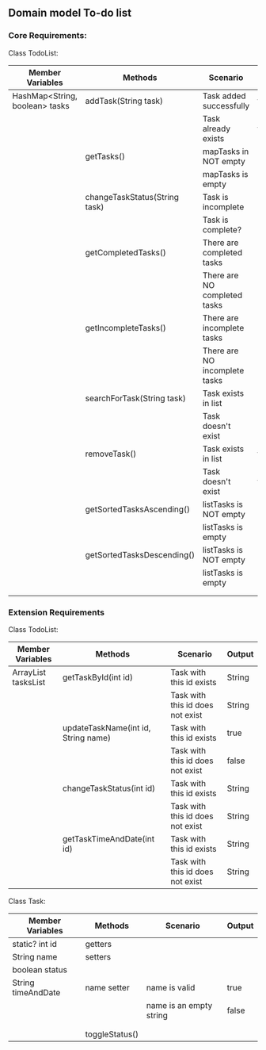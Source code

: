 ## Domain model To-do list

### Core Requirements:

Class TodoList:


| Member Variables               | Methods                       | Scenario                      | Output       |
|--------------------------------|-------------------------------|-------------------------------|--------------|
| HashMap<String, boolean> tasks | addTask(String task)          | Task added successfully       | true         |
|                                |                               | Task already exists           | false        |
|                                | getTasks()                    | mapTasks in NOT empty         | String       |
|                                |                               | mapTasks is empty             | String       |
|                                | changeTaskStatus(String task) | Task is incomplete            | String?/void |
|                                |                               | Task is complete?             | String?/void |
|                                | getCompletedTasks()           | There are completed tasks     | String       |
|                                |                               | There are NO completed tasks  | String       |
|                                | getIncompleteTasks()          | There are incomplete tasks    | String       |
|                                |                               | There are NO incomplete tasks | String       |
|                                | searchForTask(String task)    | Task exists in list           | String/true  |
|                                |                               | Task doesn't exist            | String/false |
|                                | removeTask()                  | Task exists in list           | true         |
|                                |                               | Task doesn't exist            | false        |
|                                | getSortedTasksAscending()     | listTasks is NOT empty        | String       |
|                                |                               | listTasks is empty            | String       |
|                                | getSortedTasksDescending()    | listTasks is NOT empty        | String       |
|                                |                               | listTasks is empty            | String       |
|                                |                               |                               |              |
|                                |                               |                               |              |

### Extension Requirements

Class TodoList:

| Member Variables          | Methods                             | Scenario                         | Output |
|---------------------------|-------------------------------------|----------------------------------|--------|
| ArrayList<Task> tasksList | getTaskById(int id)                 | Task with this id exists         | String |
|                           |                                     | Task with this id does not exist | String |
|                           | updateTaskName(int id, String name) | Task with this id exists         | true   |
|                           |                                     | Task with this id does not exist | false  |
|                           | changeTaskStatus(int id)            | Task with this id exists         | String |
|                           |                                     | Task with this id does not exist | String |
|                           | getTaskTimeAndDate(int id)          | Task with this id exists         | String |
|                           |                                     | Task with this id does not exist | String |

Class Task:

| Member Variables   | Methods        | Scenario                | Output |
|--------------------|----------------|-------------------------|--------|
| static? int id     | getters        |                         |        |
| String name        | setters        |                         |        |
| boolean status     |                |                         |        |
| String timeAndDate | name setter    | name is valid           | true   |
|                    |                | name is an empty string | false  |
|                    |                |                         |        |
|                    |                |                         |        |
|                    | toggleStatus() |                         |        |
